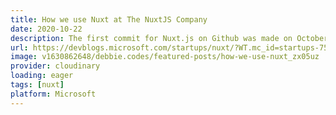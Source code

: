 ```yaml
---
title: How we use Nuxt at The NuxtJS Company
date: 2020-10-22
description: The first commit for Nuxt.js on Github was made on October 26th, 2016. Since then the Nuxt.js framework has grown from 2 creators in 2016 to having 10 full-time employees at the NuxtJS company, as well as the amazing Nuxt community with maintainers, ambassadors and contributors.
url: https://devblogs.microsoft.com/startups/nuxt/?WT.mc_id=startups-7534-cxa
image: v1630862648/debbie.codes/featured-posts/how-we-use-nuxt_zx05uz
provider: cloudinary
loading: eager
tags: [nuxt]
platform: Microsoft
---
```

